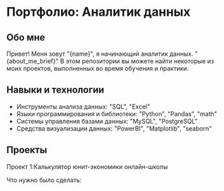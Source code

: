 # Портфолио: Аналитик данных
## Обо мне

Привет! Меня зовут "{name}", я начинающий аналитик данных.
"{about_me_brief}"
В этом репозитории вы можете найти некоторые из моих проектов, выполненных во время обучения и практики.
<br>

## Навыки и технологии
- Инструменты анализа данных: "SQL", "Excel"
- Языки программирования и библиотеки: "Python", "Pandas", "math"
- Системы управления базами данных: "MySQL", "PostgreSQL"
- Средства визуализации данных: "PowerBI", "Matplotlib", "seaborn"

## Проекты
<p> Проект 1:Калькулятор юнит-экономики онлайн-школы</p>
<p> Что нужно было сделать:<p>
<ol>
